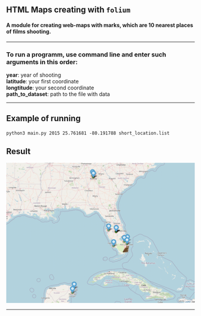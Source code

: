 ## HTML Maps creating with `folium`
#### A module for creating web-maps with marks, which are 10 nearest places of films shooting.
***
### To run a programm, use command line and enter such arguments in this order:
**year**: year of shooting<br>
**latitude**: your first coordinate<br>
**longtitude**: your second coordinate<br>
**path_to_dataset**: path to the file with data<br>
***
## Example of running
```
python3 main.py 2015 25.761681 -80.191788 short_location.list
```
## Result
![](Знімок%20екрана%202022-02-11%20о%2021.16.34.png)
***
